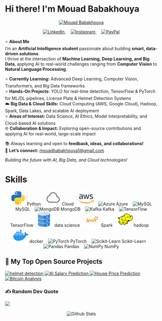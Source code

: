 #  Hi there! I'm Mouad Babakhouya

<p align="center">
  <a href="https://github.com/MouadBabakhouya">
    <a href="https://git.io/typing-svg"><img src="https://readme-typing-svg.demolab.com?font=Fira+Code&pause=1000&color=66BB6A&width=435&lines=AI+%26+Machine+Learning+Developer;Big+Data+Development+Student;3%2B+Years+of+Coding+Experience;Computer+Vision+%26+Deep+Learning;Always+Building+and+Learning" alt="Mouad Babakhouya" /></a>
  
</p>

<p align="center">
  

<p align="center">
  <a href="https://www.linkedin.com/in/mouad-babakhouya-5835ba318/" target="_blank">
    <img width="32px" alt="LinkedIn" title="LinkedIn" src="https://img.icons8.com/fluency-systems-regular/48/66BB6A/linkedin.png"/>
  </a>
  &#8287;&#8287;&#8287;
  <a href="https://instagram.com/mouadthescientist/" target="_blank">
    <img width="32px" alt="Instagram" title="Instagram" src="https://img.icons8.com/fluency-systems-regular/48/66BB6A/instagram-new.png"/>
  </a>
  &#8287;&#8287;&#8287;
  <a href="https://paypal.me/MouadBabakhouya7" target="_blank">
    <img width="32px" alt="PayPal" title="Donate via PayPal" src="https://img.icons8.com/fluency-systems-regular/48/66BB6A/paypal.png"/>
  </a>
</p>




⭐ **About Me**  
I’m an **Artificial Intelligence student** passionate about building **smart, data-driven solutions**.  
I thrive at the intersection of **Machine Learning, Deep Learning, and Big Data**, applying AI to real-world challenges ranging from **Computer Vision** to **Natural Language Processing**.  

⭐ **Currently Learning:** Advanced Deep Learning, Computer Vision, Transformers, and Big Data frameworks  
⭐ **Hands-On Projects:** YOLO for real-time detection, TensorFlow & PyTorch for ML/DL pipelines, License Plate & Helmet Detection Systems  
☁️ **Big Data & Cloud Skills:** Cloud Computing (AWS, Google Cloud), Hadoop, Spark, Data Lakes, and scalable AI deployment  
⭐ **Areas of Interest:** Data Science, AI Ethics, Model Interpretability, and Cloud-based AI solutions  
🌐 **Collaboration & Impact:** Exploring open-source contributions and applying AI for real-world, large-scale impact  

📚 Always learning and open to **feedback, ideas, and collaborations!**  
📩 **Let’s connect:** mouadbabakhouya1@gmail.com  

 *Building the future with AI, Big Data, and Cloud technologies!*  


# Skills
<p align="center">
  <img src="https://raw.githubusercontent.com/MouadBabakhouya/MouadBabakhouya/main/python-svgrepo-com.svg" alt="Python" title="Python" width="50"/> Python &nbsp;&nbsp;
  <img src="https://raw.githubusercontent.com/MouadBabakhouya/MouadBabakhouya/main/cloud-computing-data-5-svgrepo-com.svg" alt="Cloud" title="Cloud" width="50"/> Cloud &nbsp;&nbsp;
  <img src="https://raw.githubusercontent.com/MouadBabakhouya/MouadBabakhouya/main/aws-svgrepo-com.svg" alt="" title="" width="50"/>  &nbsp;&nbsp;
  <img src="https://cdn.jsdelivr.net/gh/devicons/devicon/icons/azure/azure-original.svg" alt="Azure" title="Azure" width="40"/> Azure &nbsp;&nbsp;
  <img src="https://cdn.jsdelivr.net/gh/devicons/devicon/icons/mysql/mysql-original.svg" alt="MySQL" title="MySQL" width="55"/> MySQL &nbsp;&nbsp;
  <img src="https://cdn.jsdelivr.net/gh/devicons/devicon/icons/mongodb/mongodb-original.svg" alt="MongoDB" title="MongoDB" width="57"/> MongoDB &nbsp;&nbsp;
  <img src="https://cdn.jsdelivr.net/gh/devicons/devicon/icons/apachekafka/apachekafka-original.svg" alt="Kafka" title="Kafka" width="54"/> Kafka &nbsp;&nbsp;
  <img src="https://cdn.jsdelivr.net/gh/devicons/devicon/icons/tensorflow/tensorflow-original.svg" alt="TensorFlow" title="TensorFlow" width="54"/> TensorFlow &nbsp;&nbsp;
  <img src="https://raw.githubusercontent.com/MouadBabakhouya/MouadBabakhouya/main/database-svgrepo-com.svg" alt="data science" title="data science" width="50"/> data science &nbsp;&nbsp;
  <img src="https://raw.githubusercontent.com/MouadBabakhouya/MouadBabakhouya/main/spark-svgrepo-com.svg" alt="Spark" title="Spark" width="50"/> Spark &nbsp;&nbsp;
  <img src="https://raw.githubusercontent.com/MouadBabakhouya/MouadBabakhouya/main/hadoop-svgrepo-com.svg" alt="hadoop" title="hadoop" width="50"/> hadoop &nbsp;&nbsp;
  <img src="https://raw.githubusercontent.com/MouadBabakhouya/MouadBabakhouya/main/docker-icon-svgrepo-com.svg" alt="docker" title="docker" width="50"/> docker &nbsp;&nbsp;
  <img src="https://cdn.jsdelivr.net/gh/devicons/devicon/icons/pytorch/pytorch-original.svg" alt="PyTorch" title="PyTorch" width="50"/> PyTorch &nbsp;&nbsp;
  <img src="https://cdn.jsdelivr.net/gh/devicons/devicon/icons/scikitlearn/scikitlearn-original.svg" alt="Scikit-Learn" title="Scikit-Learn" width="50"/> Scikit-Learn &nbsp;&nbsp;
  <img src="https://cdn.jsdelivr.net/gh/devicons/devicon/icons/pandas/pandas-original.svg" alt="Pandas" title="Pandas" width="50"/> Pandas &nbsp;&nbsp;
  <img src="https://cdn.jsdelivr.net/gh/devicons/devicon/icons/numpy/numpy-original.svg" alt="NumPy" title="NumPy" width="50"/> NumPy
</p>

<summary><h2>📘 My Top Open Source Projects</h2></summary>

<p align="left">
  <a href="https://github.com/MouadBabakhouya/helmet-detection">
  <img width="278" src="https://github-readme-stats.vercel.app/api/pin/?username=MouadBabakhouya&repo=helmet-detection&theme=react&bg_color=1F222E&title_color=66BB6A&hide_border=true&icon_color=F8D866&show_icons=false&cache_seconds=60" alt="helmet detection">
</a>


  <a href="https://github.com/MouadBabakhouya/AISALARY">
    <img width="278" src="https://github-readme-stats.vercel.app/api/pin/?username=MouadBabakhouya&repo=AISALARY&theme=react&bg_color=1F222E&title_color=66BB6A&hide_border=true&icon_color=F8D866&show_icons=false" alt="AI Salary Prediction">
  </a>
  <a href="https://github.com/MouadBabakhouya/house-price-prediction">
    <img width="278" src="https://github-readme-stats.vercel.app/api/pin/?username=MouadBabakhouya&repo=house-price-prediction&theme=react&bg_color=1F222E&title_color=66BB6A&hide_border=true&icon_color=F8D866&show_icons=false" alt="House Price Prediction">
  </a>
  <a href="https://github.com/MouadBabakhouya/Bitcoin-Analysis">
    <img width="278" src="https://github-readme-stats.vercel.app/api/pin/?username=MouadBabakhouya&repo=Bitcoin-Analysis&theme=react&bg_color=1F222E&title_color=66BB6A&hide_border=true&icon_color=F8D866&show_icons=false" alt="Bitcoin Analysis">
  </a>
</p>


### ✍️ Random Dev Quote
![](https://quotes-github-readme.vercel.app/api?type=horizontal&theme=radical)

<p align="center">
        <img src="https://raw.githubusercontent.com/mayhemantt/mayhemantt/Update/svg/Bottom.svg" alt="Github Stats" />
</p>



  
<!-- Proudly created with GPRM ( https://gprm.itsvg.in ) -->

